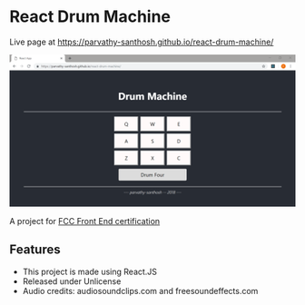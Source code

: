 # React Drum Machine
Live page at https://parvathy-santhosh.github.io/react-drum-machine/

<img src="https://github.com/parvathy-santhosh/react-drum-machine/blob/master/screenshot.PNG"/>

A project for <a target="_blank" href="https://learn.freecodecamp.org/front-end-libraries/front-end-libraries-projects/build-a-drum-machine/"> FCC Front End certification </a>

## Features
* This project is made using React.JS
* Released under Unlicense
* Audio credits: audiosoundclips.com and freesoundeffects.com
